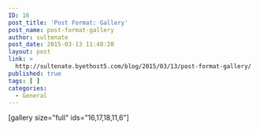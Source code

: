 ```yaml
---
ID: 16
post_title: 'Post Format: Gallery'
post_name: post-format-gallery
author: sultenate
post_date: 2015-03-13 11:40:20
layout: post
link: >
  http://sultenate.byethost5.com/blog/2015/03/13/post-format-gallery/
published: true
tags: [ ]
categories:
  - General
---
```

[gallery size="full" ids="16,17,18,11,6"]